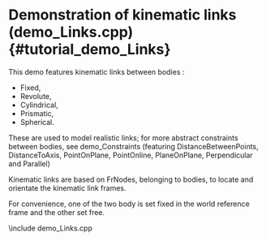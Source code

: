 Demonstration of kinematic links (demo_Links.cpp) {#tutorial_demo_Links}
=====================================================

This demo features kinematic links between bodies :
- Fixed, 
- Revolute, 
- Cylindrical, 
- Prismatic,
- Spherical.

These are used to model realistic links; for more abstract constraints between bodies, see demo_Constraints (featuring
DistanceBetweenPoints, DistanceToAxis, PointOnPlane, PointOnline, PlaneOnPlane, Perpendicular and Parallel)

Kinematic links are based on FrNodes, belonging to bodies, to locate and orientate the kinematic link frames.

For convenience, one of the two body is set fixed in the world reference frame and the other set free.


\include demo_Links.cpp
